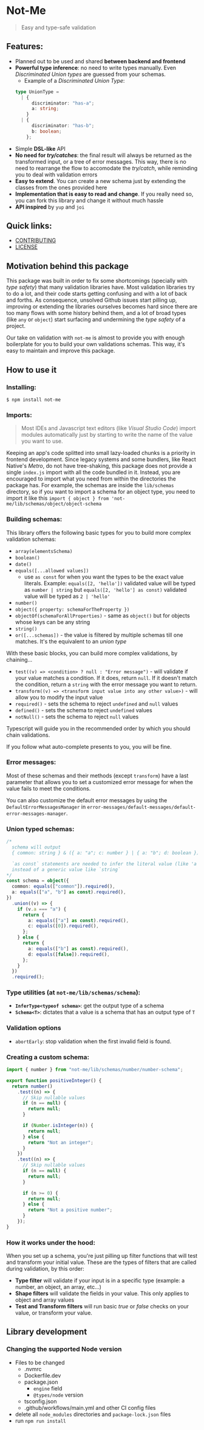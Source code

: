 # Not-Me

> Easy and type-safe validation

## Features:

- Planned out to be used and shared **between backend and frontend**
- **Powerful type inference**: no need to write types manually. Even _Discriminated Union types_ are guessed from your schemas.
  - Example of a _Discriminated Union Type_:
  ```typescript
  type UnionType =
    | {
        discriminator: "has-a";
        a: string;
      }
    | {
        discriminator: "has-b";
        b: boolean;
      };
  ```
- Simple **DSL-like** API
- **No need for _try/catches_**: the final result will always be returned as the transformed input, or a tree of error messages. This way, there is no need to rearrange the flow to accomodate the _try/catch_, while reminding you to deal with validation errors
- **Easy to extend**. You can create a new schema just by extending the classes from the ones provided here
- **Implementation that is easy to read and change**. If you really need so, you can fork this library and change it without much hassle
- **API inspired** by `yup` and `joi`

## Quick links:

- [CONTRIBUTING](CONTRIBUTING.md)
- [LICENSE](LICENSE.md)

## Motivation behind this package

This package was built in order to fix some shortcomings (specially with _type safety_) that many validation libraries have. Most validation libraries try to do a lot, and their code starts getting confusing and with a lot of back and forths. As consequence, unsolved Github issues start pilling up, improving or extending the libraries ourselves becomes hard since there are too many flows with some history behind them, and a lot of broad types (like `any` or `object`) start surfacing and undermining the _type safety_ of a project.

Our take on validation with `not-me` is almost to provide you with enough boilerplate for you to build your own validations schemas. This way, it's easy to maintain and improve this package.

## How to use it

### Installing:

```
$ npm install not-me
```

### Imports:

> Most IDEs and Javascript text editors (like _Visual Studio Code_) import modules automatically just by starting to write the name of the value you want to use.

Keeping an app's code splitted into small lazy-loaded chunks is a priority in frontend development. Since legacy systems and some bundlers, like React Native's _Metro_, do not have tree-shaking, this package does not provide a single `index.js` import with all the code bundled in it. Instead, you are encouraged to import what you need from within the directories the package has. For example, the schemas are inside the `lib/schemas` directory, so if you want to import a schema for an object type, you need to import it like this `import { object } from 'not-me/lib/schemas/object/object-schema`

### Building schemas:

This library offers the following basic types for you to build more complex validation schemas:

- `array(elementsSchema)`
- `boolean()`
- `date()`
- `equals([...allowed values])`
  - use `as const` for when you want the types to be the exact value literals. Example: `equals([2, 'hello'])` validated value will be typed as `number | string` but `equals([2, 'hello'] as const)` validated value will be typed as `2 | 'hello'`
- `number()`
- `object({ property: schemaForTheProperty })`
- `objectOf(schemaForAllProperties)` - same as `object()` but for objects whose keys can be any string
- `string()`
- `or([...schemas])` - the value is filtered by multiple schemas till one matches. It's the equivalent to an _union type_

With these basic blocks, you can build more complex validations, by chaining...

- `test((v) => <condition> ? null : "Error message")` - will validate if your value matches a condition. If it does, return `null`. If it doesn't match the condition, return a `string` with the error message you want to return.
- `transform((v) => <transform input value into any other value>)` - will allow you to modify the input value
- `required()` - sets the schema to reject `undefined` and `null` values
- `defined()` - sets the schema to reject `undefined` values
- `notNull()` - sets the schema to reject `null` values

Typescript will guide you in the recommended order by which you should chain validations.

If you follow what auto-complete presents to you, you will be fine.

### Error messages:

Most of these schemas and their methods (except `transform`) have a last parameter that allows you to set a customized error message for when the value fails to meet the conditions.

You can also customize the default error messages by using the `DefaultErrorMessagesManager` in `error-messages/default-messages/default-error-messages-manager`.

### Union typed schemas:

```typescript
/*
  schema will output
  { common: string } & ({ a: "a"; c: number } | { a: "b"; d: boolean })

  `as const` statements are needed to infer the literal value (like 'a' | 'b')
  instead of a generic value like `string`
*/
const schema = object({
  common: equals(["common"]).required(),
  a: equals(["a", "b"] as const).required(),
})
  .union((v) => {
    if (v.a === "a") {
      return {
        a: equals(["a"] as const).required(),
        c: equals([0]).required(),
      };
    } else {
      return {
        a: equals(["b"] as const).required(),
        d: equals([false]).required(),
      };
    }
  })
  .required();
```

### Type utilities (at `not-me/lib/schemas/schema`):

- **`InferType<typeof schema>`**: get the output type of a schema
- **`Schema<T>`**: dictates that a value is a schema that has an output type of `T`

### Validation options

- `abortEarly`: stop validation when the first invalid field is found.

### Creating a custom schema:

```typescript
import { number } from "not-me/lib/schemas/number/number-schema";

export function positiveInteger() {
  return number()
    .test((n) => {
      // Skip nullable values
      if (n == null) {
        return null;
      }

      if (Number.isInteger(n)) {
        return null;
      } else {
        return "Not an integer";
      }
    })
    .test((n) => {
      // Skip nullable values
      if (n == null) {
        return null;
      }

      if (n >= 0) {
        return null;
      } else {
        return "Not a positive number";
      }
    });
}
```

### How it works under the hood:

When you set up a schema, you're just pilling up filter functions that will test and transform your initial value. These are the types of filters that are called during validation, by this order:

- **Type filter** will validate if your input is in a specific type (example: a number, an object, an array, etc...)
- **Shape filters** will validate the fields in your value. This only applies to object and array values
- **Test and Transform filters** will run basic _true_ or _false_ checks on your value, or transform your value.

## Library development

### Changing the supported Node version

- Files to be changed
  - .nvmrc
  - Dockerfile.dev
  - package.json
    - `engine` field
    - `@types/node` version
  - tsconfig.json
  - .github/workflows/main.yml and other CI config files
- delete all `node_modules` directories and `package-lock.json` files
- run `npm run install`
